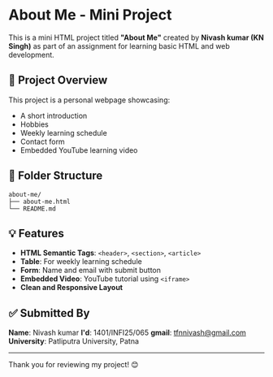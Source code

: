 # About Me - Mini Project

This is a mini HTML project titled **"About Me"** created by **Nivash kumar (KN Singh)** as part of an assignment for learning basic HTML and web development.

## 📄 Project Overview
This project is a personal webpage showcasing:
- A short introduction
- Hobbies
- Weekly learning schedule
- Contact form
- Embedded YouTube learning video

## 📁 Folder Structure
```
about-me/
├── about-me.html
└── README.md
```

## 💡 Features
- **HTML Semantic Tags**: `<header>`, `<section>`, `<article>`
- **Table**: For weekly learning schedule
- **Form**: Name and email with submit button
- **Embedded Video**: YouTube tutorial using `<iframe>`
- **Clean and Responsive Layout**

## ✅ Submitted By
**Name**: Nivash kumar
**I'd**: 1401/INFI25/065
**gmail**: tfnnivash@gmail.com
**University**: Patliputra University, Patna

---
Thank you for reviewing my project! 😊
